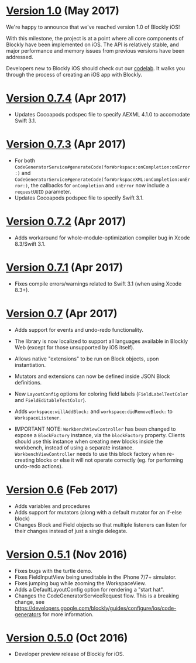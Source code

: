 # [Version 1.0](https://github.com/google/blockly-ios/tree/1.0) (May 2017)

We're happy to announce that we've reached version 1.0 of Blockly iOS!

With this milestone, the project is at a point where all core components of Blockly
have been implemented on iOS. The API is relatively stable, and major performance
and memory issues from previous versions have been addressed.

Developers new to Blockly iOS should check out our
[codelab](https://developers.google.com/blockly/codelab/ios).
It walks you through the process of creating an iOS app with Blockly.

# [Version 0.7.4](https://github.com/google/blockly-ios/tree/0.7.4) (Apr 2017)

- Updates Cocoapods podspec file to specify AEXML 4.1.0 to accomodate Swift 3.1.

# [Version 0.7.3](https://github.com/google/blockly-ios/tree/0.7.3) (Apr 2017)

- For both `CodeGeneratorService#generateCode(forWorkspace:onCompletion:onError:)` and
`CodeGeneratorService#generateCode(forWorkspaceXML:onCompletion:onError:)`,
the callbacks for `onCompletion` and `onError` now include a `requestUUID` parameter.
- Updates Cocoapods podspec file to specify Swift 3.1.

# [Version 0.7.2](https://github.com/google/blockly-ios/tree/0.7.2) (Apr 2017)

- Adds workaround for whole-module-optimization compiler bug in Xcode 8.3/Swift 3.1.

# [Version 0.7.1](https://github.com/google/blockly-ios/tree/0.7.1) (Apr 2017)

- Fixes compile errors/warnings related to Swift 3.1 (when using Xcode 8.3+).

# [Version 0.7](https://github.com/google/blockly-ios/tree/0.7) (Apr 2017)

- Adds support for events and undo-redo functionality.
- The library is now localized to support all languages available in Blockly
Web (except for those unsupported by iOS itself).
- Allows native "extensions" to be run on Block objects, upon instantiation.
- Mutators and extensions can now be defined inside JSON Block definitions.
- New `LayoutConfig` options for coloring field labels (`FieldLabelTextColor` and
`FieldEditableTextColor`).
- Adds `workspace:willAddBlock:` and `workspace:didRemoveBlock:` to `WorkspaceListener`.

- IMPORTANT NOTE: `WorkbenchViewController` has been changed to expose a `BlockFactory`
instance, via the `blockFactory` property. Clients should use this instance when
creating new blocks inside the workbench, instead of using a separate instance.
`WorkbenchViewController` needs to use this block factory when re-creating blocks
or else it will not operate correctly (eg. for performing undo-redo actions).

# [Version 0.6](https://github.com/google/blockly-ios/tree/0.6) (Feb 2017)

- Adds variables and procedures
- Adds support for mutators (along with a default mutator for an if-else block)
- Changes Block and Field objects so that multiple listeners can listen for their changes
instead of just a single delegate.

# [Version 0.5.1](https://github.com/google/blockly-ios/tree/0.5.1) (Nov 2016)

- Fixes bugs with the turtle demo.
- Fixes FieldInputView being uneditable in the iPhone 7/7+ simulator.
- Fixes jumping bug while zooming the WorkspaceView.
- Adds a DefaultLayoutConfig option for rendering a "start hat".
- Changes the CodeGeneratorServiceRequest flow. This is a breaking change, see
  https://developers.google.com/blockly/guides/configure/ios/code-generators for more information.


# [Version 0.5.0](https://github.com/google/blockly-ios/tree/0.5.0) (Oct 2016)

- Developer preview release of Blockly for iOS.
